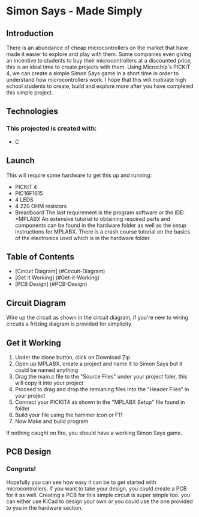# Simon Says - Made Simply
## Introduction
There is an abundance of cheap microcontrollers on the market that have made it easier to explore and play with them.
Some companies even giving an incentive to students to buy their microcontrollers at a discounted price, this is an ideal time
to create projects with them. Using Microchip's PICKIT 4, we can create a simple Simon Says game in a short time in order to
understand how microcontrollers work. I hope that this will motivate high school students to create, build and explore 
more after you have completed this simple project. 

## Technologies 
### This projected is created with:
* C

## Launch
This will require some hardware to get this up and running:
* PICKIT 4 
* PIC16F1615
* 4 LEDS
* 4 220 OHM resistors
* Breadboard 
The last requirement is the program software or the IDE:
*MPLABX
An extensive tutorial to obtaining required parts and components can be found in the hardware folder as well as the setup 
instructions for MPLABX. There is a crash course tutorial on the basics of the electronics used which is in the hardware 
folder. 

## Table of Contents
* [Circuit Diagram] (#Circuit-Diagram)
* [Get it Working] (#Get-it-Working)
* [PCB Design] (#PCB-Design)

## Circuit Diagram 
Wire up the circuit as shown in the circuit diagram, if you're new to wiring circuits a fritzing diagram is provided 
for simplicity. 

## Get it Working 
1. Under the clone button, click on Download Zip
2. Open up MPLABX, create a project and name it to Simon Says but it could be named anything
3. Drag the main.c file to the "Source Files" under your project foler, this will copy it into your project
4. Proceed to drag and drop the remianing files into the "Header Files" in your project
5. Connect your PICKIT4 as shown in the "MPLABX Setup" file found in folder
6. Build your file using the hammer icon or F11
7. Now Make and build program 

If nothing caught on fire, you should have a working Simon Says game.  
## PCB Design 
### Congrats!
Hopefully you can see how easy it can be to get started with microcontrollers. If you want to take your design, you could 
create a PCB for it as well. Creating a PCB for this simple circuit is super simple too. you can either use KiCad to
design your own or you could use the one provided to you in the hardware section. 

